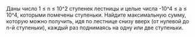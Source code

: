 Даны число 1 ≤ n ≤ 10^2 ступенек лестницы и целые числа -10^4 ≤ a ≤ 10^4, которыми помечены ступеньки.
Найдите максимальную сумму, которую можно получить, идя по лестнице снизу вверх (от нулевой до n-й ступеньки), каждый раз поднимаясь на одну или две ступеньки.